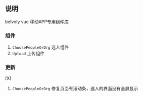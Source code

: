 ## 说明
belvoly vue 移动APP专用组件库

### 组件
1. `ChoosePeopleOrOrg` 选人组件
2. `Upload` 上传组件

### 更新
[X]
1. `ChoosePeopleOrOrg` 修复页面有滚动条，选人的界面没有全屏显示 